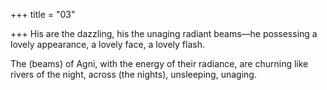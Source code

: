 +++
title = "03"

+++
His are the dazzling, his the unaging radiant beams—he possessing a  lovely appearance, a lovely face, a lovely flash.  

The (beams) of Agni, with the energy of their radiance, are churning like  rivers of the night, across (the nights), unsleeping, unaging.  